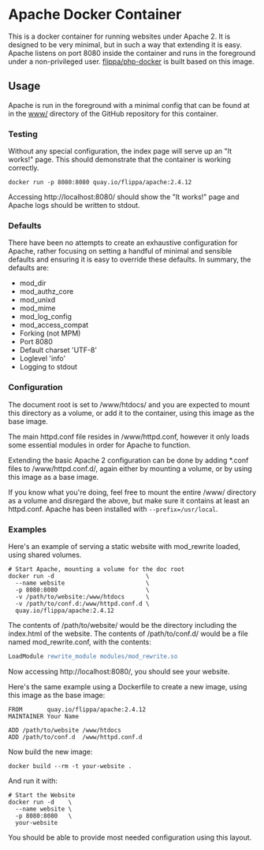 # Apache Docker Container

This is a docker container for running websites under Apache 2. It is designed
to be very minimal, but in such a way that extending it is easy. Apache listens
on port 8080 inside the container and runs in the foreground under a
non-privileged user. [flippa/php-docker](https://github.com/flippa/php-docker)
is built based on this image.

## Usage

Apache is run in the foreground with a minimal config that can be found at in
the [www/](https://github.com/flippa/apache-docker/blob/master/www) directory
of the GitHub repository for this container.

### Testing

Without any special configuration, the index page will serve up an "It works!"
page. This should demonstrate that the container is working correctly.

```
docker run -p 8080:8080 quay.io/flippa/apache:2.4.12
```

Accessing http://localhost:8080/ should show the "It works!" page and Apache
logs should be written to stdout.

### Defaults

There have been no attempts to create an exhaustive configuration for Apache,
rather focusing on setting a handful of minimal and sensible defaults and
ensuring it is easy to override these defaults. In summary, the defaults are:

  * mod_dir
  * mod_authz_core
  * mod_unixd
  * mod_mime
  * mod_log_config
  * mod_access_compat
  * Forking (not MPM)
  * Port 8080
  * Default charset 'UTF-8'
  * Loglevel 'info'
  * Logging to stdout

### Configuration

The document root is set to /www/htdocs/ and you are expected to mount this
directory as a volume, or add it to the container, using this image as the base
image.

The main httpd.conf file resides in /www/httpd.conf, however it only loads some
essential modules in order for Apache to function.

Extending the basic Apache 2 configuration can be done by adding \*.conf files
to /www/httpd.conf.d/, again either by mounting a volume, or by using this
image as a base image.

If you know what you're doing, feel free to mount the entire /www/ directory
as a volume and disregard the above, but make sure it contains at least an
httpd.conf. Apache has been installed with `--prefix=/usr/local`.

### Examples

Here's an example of serving a static website with mod_rewrite loaded, using
shared volumes.

```
# Start Apache, mounting a volume for the doc root
docker run -d                          \
  --name website                       \
  -p 8080:8080                         \
  -v /path/to/website:/www/htdocs      \
  -v /path/to/conf.d:/www/httpd.conf.d \
  quay.io/flippa/apache:2.4.12
```

The contents of /path/to/website/ would be the directory including the
index.html of the website. The contents of /path/to/conf.d/ would be a file
named mod_rewrite.conf, with the contents:

``` apache
LoadModule rewrite_module modules/mod_rewrite.so
```

Now accessing http://localhost:8080/, you should see your website.

Here's the same example using a Dockerfile to create a new image, using this
image as the base image:

``` docker
FROM       quay.io/flippa/apache:2.4.12
MAINTAINER Your Name

ADD /path/to/website /www/htdocs
ADD /path/to/conf.d  /www/httpd.conf.d
```

Now build the new image:

```
docker build --rm -t your-website .
```

And run it with:

```
# Start the Website
docker run -d    \
  --name website \
  -p 8080:8080   \
  your-website
```

You should be able to provide most needed configuration using this layout.
